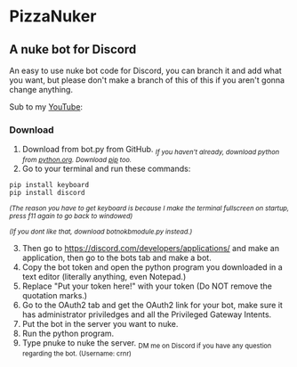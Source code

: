 # PizzaNuker
## A nuke bot for Discord
An easy to use nuke bot code for Discord, you can branch it and add what you want, but please don't make a branch of this of this if you aren't gonna change anything.

Sub to my [YouTube](https://www.youtube.com/@funkyowo):
### Download
1. Download from bot.py from GitHub. 
<sub>_If you haven't already, download python from [python.org](https://www.python.org/).
Download [pip](https://pip.pypa.io/en/stable/installation/) too._</sub>
2. Go to your terminal and run these commands:
```
pip install keyboard
pip install discord
```
<sub>_(The reason you have to get keyboard is because I make the terminal fullscreen on startup, press f11 again to go back to windowed)_</sub>

<sub>_(If you dont like that, download botnokbmodule.py instead.)_</sub>

3. Then go to https://discord.com/developers/applications/ and make an application, then go to the bots tab and make a bot.
4. Copy the bot token and open the python program you downloaded in a text editor (literally anything, even Notepad.)
5. Replace "Put your token here!" with your token (Do NOT remove the quotation marks.)
6. Go to the OAuth2 tab and get the OAuth2 link for your bot, make sure it has administrator priviledges and all the Privileged Gateway Intents.
7. Put the bot in the server you want to nuke.
8. Run the python program.
9. Type pnuke to nuke the server.
<sub>DM me on Discord if you have any question regarding the bot. (Username: crnr)</sub>
